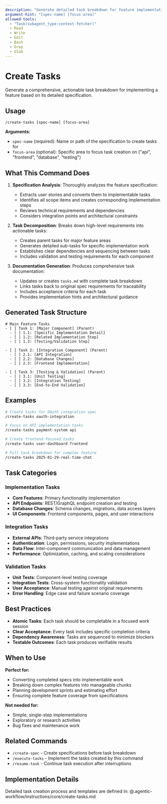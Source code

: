 ```yaml
---
description: "Generate detailed task breakdown for feature implementation based on specifications"
argument-hint: "[spec-name] [focus-area]"
allowed-tools:
  - "Task(subagent_type:context-fetcher)"
  - Read
  - Write
  - Edit
  - Bash
  - Grep
  - Glob
---
```


# Create Tasks

Generate a comprehensive, actionable task breakdown for implementing a feature based on its detailed specification.

## Usage

```
/create-tasks [spec-name] [focus-area]
```

**Arguments:**
- `spec-name` (required): Name or path of the specification to create tasks for
- `focus-area` (optional): Specific area to focus task creation on ("api", "frontend", "database", "testing")

## What This Command Does

1. **Specification Analysis**: Thoroughly analyzes the feature specification:
   - Extracts user stories and converts them to implementable tasks
   - Identifies all scope items and creates corresponding implementation steps
   - Reviews technical requirements and dependencies
   - Considers integration points and architectural constraints

2. **Task Decomposition**: Breaks down high-level requirements into actionable tasks:
   - Creates parent tasks for major feature areas
   - Generates detailed sub-tasks for specific implementation work
   - Establishes clear dependencies and sequencing between tasks
   - Includes validation and testing requirements for each component

3. **Documentation Generation**: Produces comprehensive task documentation:
   - Updates or creates `tasks.md` with complete task breakdown
   - Links tasks back to original spec requirements for traceability  
   - Includes acceptance criteria for each task
   - Provides implementation hints and architectural guidance

## Generated Task Structure

```
# Main Feature Tasks
- [ ] Task 1: [Major Component] (Parent)
  - [ ] 1.1: [Specific Implementation Detail]
  - [ ] 1.2: [Related Implementation Step] 
  - [ ] 1.3: [Testing/Validation Step]
  
- [ ] Task 2: [Integration Component] (Parent)
  - [ ] 2.1: [API Integration]
  - [ ] 2.2: [Database Changes]
  - [ ] 2.3: [Frontend Implementation]

- [ ] Task 3: [Testing & Validation] (Parent)
  - [ ] 3.1: [Unit Testing]
  - [ ] 3.2: [Integration Testing]
  - [ ] 3.3: [End-to-End Validation]
```

## Examples

```bash
# Create tasks for OAuth integration spec
/create-tasks oauth-integration

# Focus on API implementation tasks
/create-tasks payment-system api

# Create frontend-focused tasks
/create-tasks user-dashboard frontend

# Full task breakdown for complex feature
/create-tasks 2025-01-29-real-time-chat
```

## Task Categories

### Implementation Tasks
- **Core Features**: Primary functionality implementation
- **API Endpoints**: REST/GraphQL endpoint creation and testing
- **Database Changes**: Schema changes, migrations, data access layers
- **UI Components**: Frontend components, pages, and user interactions

### Integration Tasks  
- **External APIs**: Third-party service integrations
- **Authentication**: Login, permissions, security implementations
- **Data Flow**: Inter-component communication and data management
- **Performance**: Optimization, caching, and scaling considerations

### Validation Tasks
- **Unit Tests**: Component-level testing coverage
- **Integration Tests**: Cross-system functionality validation  
- **User Acceptance**: Manual testing against original requirements
- **Error Handling**: Edge case and failure scenario coverage

## Best Practices

- **Atomic Tasks**: Each task should be completable in a focused work session
- **Clear Acceptance**: Every task includes specific completion criteria
- **Dependency Awareness**: Tasks are sequenced to minimize blockers
- **Testable Outcomes**: Each task produces verifiable results

## When to Use

**Perfect for:**
- Converting completed specs into implementable work
- Breaking down complex features into manageable chunks
- Planning development sprints and estimating effort
- Ensuring complete feature coverage from specifications

**Not needed for:**
- Simple, single-step implementations
- Exploratory or research activities
- Bug fixes and maintenance work

## Related Commands

- `/create-spec` - Create specifications before task breakdown
- `/execute-tasks` - Implement the tasks created by this command
- `/resume-task` - Continue task execution after interruptions

## Implementation Details

Detailed task creation process and templates are defined in:
@.agentic-workflow/instructions/core/create-tasks.md
